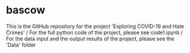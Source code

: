 # bascow
This is the GitHub repository for the project 'Exploring COVID-19 and Hate Crimes' 
/
For the full python code of the project, please see code1.ipynb
/
For the data input and the output results of the project, please see the 'Data' folder
